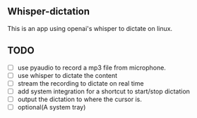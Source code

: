 ## Whisper-dictation

This is an app using openai's whisper to dictate on linux.

## TODO

- [ ] use pyaudio to record a mp3 file from microphone.
- [ ] use whisper to dictate the content
- [ ] stream the recording to dictate on real time
- [ ] add system integration for a shortcut to start/stop dictation
- [ ] output the dictation to where the cursor is.
- [ ] optional(A system tray)
